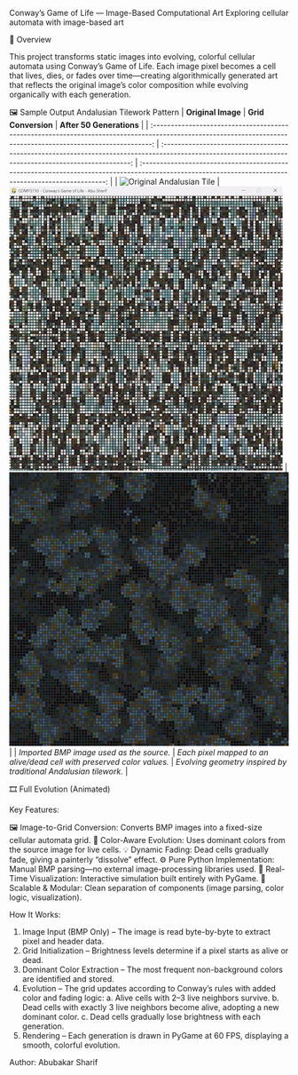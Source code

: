 Conway’s Game of Life — Image-Based Computational Art
Exploring cellular automata with image-based art

🧩 Overview

This project transforms static images into evolving, colorful cellular automata using Conway’s Game of Life.
Each image pixel becomes a cell that lives, dies, or fades over time—creating algorithmically generated art that reflects the original image’s color composition while evolving organically with each generation.

🖼️ Sample Output
Andalusian Tilework Pattern 
|                                                                       **Original Image**                                                                       |                                                                  **Grid Conversion**                                                                  |                                                               **After 50 Generations**                                                               |
| :------------------------------------------------------------------------------------------------------------------------------------------------------------: | :---------------------------------------------------------------------------------------------------------------------------------------------------: | :--------------------------------------------------------------------------------------------------------------------------------------------------: |
| ![Original Andalusian Tile](conways-game-of-life/assets/screenshots/morrocan_tile.bmp") | ![Grid Initialization](conways-game-of-life/assets/screenshots/morrocan_orignal_pixel.png) | ![Evolved Pattern](conways-game-of-life/assets/screenshots/morrocan_50gen.png) |
|                                                            *Imported BMP image used as the source.*                                                            |                                         *Each pixel mapped to an alive/dead cell with preserved color values.*                                        |                                           *Evolving geometry inspired by traditional Andalusian tilework.*                                           |

🎞️ Full Evolution (Animated)

Key Features:

🖼️ Image-to-Grid Conversion: Converts BMP images into a fixed-size cellular automata grid.
🎨 Color-Aware Evolution: Uses dominant colors from the source image for live cells.
💡 Dynamic Fading: Dead cells gradually fade, giving a painterly “dissolve” effect.
⚙️ Pure Python Implementation: Manual BMP parsing—no external image-processing libraries used.
🧠 Real-Time Visualization: Interactive simulation built entirely with PyGame.
🧩 Scalable & Modular: Clean separation of components (image parsing, color logic, visualization).

How It Works:

1. Image Input (BMP Only) – The image is read byte-by-byte to extract pixel and header data.
2. Grid Initialization – Brightness levels determine if a pixel starts as alive or dead.
3. Dominant Color Extraction – The most frequent non-background colors are identified and stored.
4. Evolution – The grid updates according to Conway’s rules with added color and fading logic:
   a. Alive cells with 2–3 live neighbors survive.
   b. Dead cells with exactly 3 live neighbors become alive, adopting a new dominant color.
   c. Dead cells gradually lose brightness with each generation.
5. Rendering – Each generation is drawn in PyGame at 60 FPS, displaying a smooth, colorful evolution.


Author:
Abubakar Sharif
